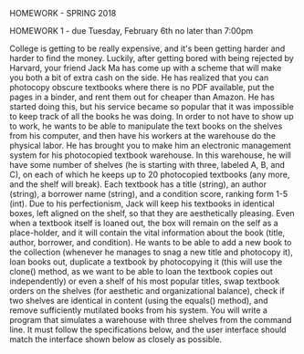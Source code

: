HOMEWORK - SPRING 2018

HOMEWORK 1 - due Tuesday, February 6th no later than 7:00pm

College is getting to be really expensive, and it's been getting harder and harder to find the money. Luckily, after getting bored with being rejected by Harvard, your friend Jack Ma has come up with a scheme that will make you both a bit of extra cash on the side. He has realized that you can photocopy obscure textbooks where there is no PDF available, put the pages in a binder, and rent them out for cheaper than Amazon. He has started doing this, but his service became so popular that it was impossible to keep track of all the books he was doing. In order to not have to show up to work, he wants to be able to manipulate the text books on the shelves from his computer, and then have his workers at the warehouse do the physical labor. He has brought you to make him an electronic management system for his photocopied textbook warehouse. In this warehouse, he will have some number of shelves (he is starting with three, labeled A, B, and C), on each of which he keeps up to 20 photocopied textbooks (any more, and the shelf will break). Each textbook has a title (string), an author (string), a borrower name (string), and a condition score, ranking form 1-5 (int). Due to his perfectionism, Jack will keep his textbooks in identical boxes, left aligned on the shelf, so that they are aesthetically pleasing. Even when a textbook itself is loaned out, the box will remain on the self as a place-holder, and it will contain the vital information about the book (title, author, borrower, and condition). He wants to be able to add a new book to the collection (whenever he manages to snag a new title and photocopy it), loan books out, duplicate a textbook by photocopying it (this will use the clone() method, as we want to be able to loan the textbook copies out independently) or even a shelf of his most popular titles, swap textbook orders on the shelves (for aesthetic and organizational balance), check if two shelves are identical in content (using the equals() method), and remove sufficiently mutilated books from his system. You will write a program that simulates a warehouse with three shelves from the command line. It must follow the specifications below, and the user interface should match the interface shown below as closely as possible.
